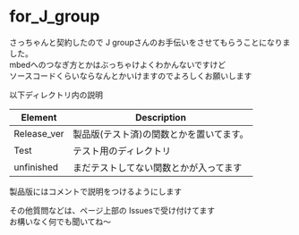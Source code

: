 # for_J_group

さっちゃんと契約したので J groupさんのお手伝いをさせてもらうことになりました。  
mbedへのつなぎ方とかはぶっちゃけよくわかんないですけど  
ソースコードくらいならなんとかいけますのでよろしくお願いします  

以下ディレクトリ内の説明

Element | Description  
--- | ---  
Release_ver | 製品版(テスト済)の関数とかを置いてます。  
Test | テスト用のディレクトリ  
unfinished | まだテストしてない関数とかが入ってます  

製品版にはコメントで説明をつけるようにします

その他質問などは、ページ上部の Issuesで受け付けてます  
お構いなく何でも聞いてね〜